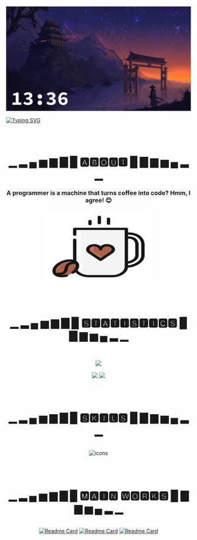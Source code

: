 ![bg](bg_with_time_new.jpg)

[![Typing SVG](https://readme-typing-svg.herokuapp.com?font=Fira+Code&weight=900&size=40&pause=1000&color=F92F60FF&vCenter=true&random=false&width=500&height=53&lines=Welcome+to+my+GitHub!;Pavel+Glazunov)](https://git.io/typing-svg)

[//]: # (<p align="center">)

[//]: # (  <img src="https://github.com/pavelglazunov/pavelglazunov/blob/output/github-user-contribution.svg">)

[//]: # (</p>)


<br />
<br />


<h1 align="center">▁ ▂ ▄ ▅ ▆ ▇ █  🅰🅱🅾🆄🆃  █ ▇ ▆ ▅ ▄ ▂ ▁</h1>
<h3 align="center">A programmer is a machine that turns coffee into code? Hmm, I agree! 😊</h3>
<p align="center"><img src="https://github.com/pavelglazunov/pavelglazunov/blob/output/coffee.svg?raw=true" alt="Image description" width="300" height="200"></p>
<br />
<br />

<h1 align="center">▁ ▂ ▄ ▅ ▆ ▇ █  🆂🆃🅰🆃🅸🆂🆃🅸🅲🆂  █ ▇ ▆ ▅ ▄ ▂ ▁</h1>
<br />
<p align="center">
  <img src="https://github-profile-summary-cards.vercel.app/api/cards/profile-details?username=pavelglazunov&theme=moonlight">
</p>

<p align="center">
  <img src="https://github-profile-summary-cards.vercel.app/api/cards/most-commit-language?username=pavelglazunov&theme=moonlight">
  <img src="https://github-profile-summary-cards.vercel.app/api/cards/stats?username=pavelglazunov&theme=moonlight">
</p>

<br />
<br />

<h1 align="center">▁ ▂ ▄ ▅ ▆ ▇ █  🆂🅺🅸🅻🆂  █ ▇ ▆ ▅ ▄ ▂ ▁</h1>
<br />
<div align="center">
    <img alt="icons" src="https://skillicons.dev/icons?i=py,go,js,vue,flask,linux,vscode,git,github,figma,cloudflare,stackoverflow,html,css,discord">
</div>
<br />
<br />
<br />

<h1 align="center">▁ ▂ ▄ ▅ ▆ ▇ █  🅼🅰🅸🅽 🆆🅾🆁🅺🆂  █ ▇ ▆ ▅ ▄ ▂ ▁</h1>
<br />

<div align="center">
  <a href="https://github.com/pavelglazunov/SomethinK"><img alt="Readme Card" src="https://github-readme-stats.vercel.app/api/pin/?username=pavelglazunov&repo=SomethinK&theme=dark&hide_border=false)"></a>
  <a href="https://github.com/pavelglazunov/MyWebsite"><img alt="Readme Card" src="https://github-readme-stats.vercel.app/api/pin/?username=pavelglazunov&repo=MyWebsite&theme=dark&hide_border=false)"></a>
  <a href="https://github.com/pavelglazunov/Chess-Farm-Bot"><img alt="Readme Card" src="https://github-readme-stats.vercel.app/api/pin/?username=pavelglazunov&repo=Chess-Farm-Bot&theme=dark&hide_border=false)"></a>
</div>


